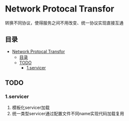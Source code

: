 # Network Protocal Transfor

转换不同协议，使得服务之间不用改变、统一协议实现直接互通

## 目录

- [Network Protocal Transfor](#network-protocal-transfor)
  - [目录](#目录)
  - [TODO](#todo)
    - [1.servicer](#1servicer)


## TODO

### 1.servicer
1. 模板化servicer加载
2. 统一类型servicer通过配置文件不同name实现代码加载复用